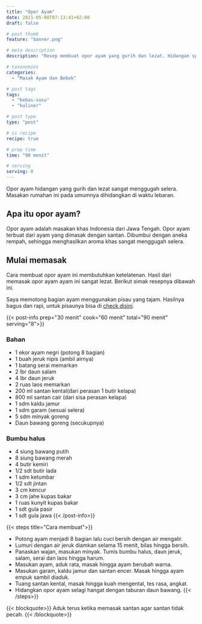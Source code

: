```yaml
---
title: "Opor Ayam"
date: 2021-05-08T07:13:41+02:00
draft: false

# post thumb
feature: "banner.png"

# meta description
description: "Resep membuat opor ayam yang gurih dan lezat. Hidangan spesial untuk makanan sehari-hari."

# taxonomies
categories:
  - "Masak Ayam dan Bebek"

# post tags
tags:
  - "bebas-susu"
  - "kuliner"

# post type
type: "post"

# is recipe
recipe: true

# prep time
time: "90 menit"

# serving
serving: 8
---
```

Opor ayam hidangan yang gurih dan lezat sangat menggugah selera. Masakan rumahan ini pada umumnya dihidangkan di waktu lebaran.

## Apa itu opor ayam?

Opor ayam adalah masakan khas Indonesia dari Jawa Tengah. Opor ayam terbuat dari ayam yang dimasak dengan santan. Dibumbui dengan aneka rempah, sehingga menghasilkan aroma khas sangat menggugah selera.

## Mulai memasak

Cara membuat opor ayam ini membutuhkan ketelatenan. Hasil dari memasak opor ayam ayam ini sangat lezat. Berikut simak resepnya dibawah ini.

Saya memotong bagian ayam menggunakan pisau yang tajam. Hasilnya bagus dan rapi, untuk pisaunya bisa di [check disini](https://s.click.aliexpress.com/e/_ADVYjp).

{{< post-info prep="30 menit" cook="60 menit" total="90 menit" serving="8">}}

### Bahan

-   1 ekor ayam negri (potong 8 bagian)
-   1 buah jeruk nipis (ambil airnya)
-   1 batang serai memarkan
-   2 lbr daun salam
-   4 lbr daun jeruk
-   2 ruas laos memarkan
-   200 ml santan kental(dari perasan 1 butir kelapa)
-   800 ml santan cair (dari sisa perasan kelapa)
-   1 sdm kaldu jamur
-   1 sdm garam (sesuai selera)
-   5 sdm minyak goreng
-   Daun bawang goreng (secukupnya)

### Bumbu halus

-   4 siung bawang putih
-   8 siung bawang merah
-   4 butir kemiri
-   1/2 sdt butir lada
-   1 sdm ketumbar
-   1/2 sdt jintan
-   3 cm kencur
-   3 cm jahe kupas bakar
-   1 ruas kunyit kupas bakar
-   1 sdt gula pasir
-   1 sdt gula jawa
{{< /post-info>}}

{{< steps title="Cara membuat">}}
- Potong ayam menjadi 8 bagian lalu cuci bersih dengan air mengalir.
- Lumuri dengan air jeruk diamkan selama 15 menit, bilas hingga bersih.
- Panaskan wajan, masukan minyak. Tumis bumbu halus, daun jeruk, salam, serai dan laos hingga harum.
- Masukan ayam, aduk rata, masak hingga ayam berubah warna.
- Masukan garam, kaldu jamur dan santan encer. Masak hingga ayam empuk sambil diaduk.
- Tuang santan kental, masak hingga kuah mengental, tes rasa, angkat.
- Hidangkan opor ayam selagi hangat dengan taburan daun bawang.
{{< /steps>}}

{{< blockquote>}}
Aduk terus ketika memasak santan agar santan tidak pecah.
{{< /blockquote>}}

